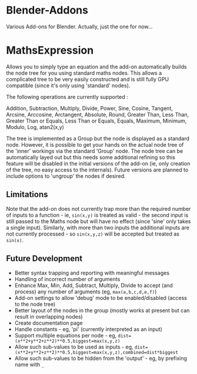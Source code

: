 # Blender-Addons

Various Add-ons for Blender. Actually, just the one for now... 

MathsExpression
===============
Allows you to simply type an equation and the add-on automatically builds the node tree for you using standard maths nodes. This allows a complicated tree to be very easily constructed and is still fully GPU compatible (since it's only using 'standard' nodes).

The following operations are currently supported :

Addition, Subtraction, Multiply, Divide, Power, Sine, Cosine, Tangent, Arcsine, Arccosine, Arctangent, Absolute, Round, Greater Than, Less Than, Greater Than or Equals, Less Than or Equals, Equals, Maximum, Minimum, Modulo, Log, atan2(x,y)

The tree is implemented as a Group but the node is displayed as a standard node. However, it is possible to get your hands on the actual node tree of the 'inner' workings via the standard 'Group' node. The node tree can be automatically layed out but this needs some additional refining so this feature will be disabled in the initial versions of the add-on (ie, only creation of the tree, no easy access to the internals). Future versions are planned to include options to 'ungroup' the nodes if desired.

Limitations
-----------
Note that the add-on does not currently trap more than the required number of inputs to a function - ie, `sin(x,y)` is treated as valid - the second input is still passed to the Maths node but will have no effect (since 'sine' only takes a single input). Similarly, with more than two inputs the additional inputs are not currently processed - so `sin(x,y,z)` will be accepted but treated as `sin(x)`.

Future Development
------------------
* Better syntax trapping and reporting with meaningful messages
* Handling of incorrect number of arguments
* Enhance Max, Min, Add, Subtract, Multiply, Divide to accept (and process) any number of arguments (eg, `max(a,b,c,d,e,f)`)
* Add-on settings to allow 'debug' mode to be enabled/disabled (access to the node tree)
* Better layout of the nodes in the group (mostly works at present but can result in overlapping nodes)
* Create documentation page
* Handle constants - eg, 'pi' (currently interpreted as an input)
* Support multiple equations per node - eg, `dist=(x**2+y**2+z**2)**0.5,biggest=max(x,y,z)`
* Allow such sub-values to be used as inputs - eg, `dist=(x**2+y**2+z**2)**0.5,biggest=max(x,y,z),combined=dist*biggest`
* Allow such sub-values to be hidden from the 'output' - eg, by prefixing name with `_`
